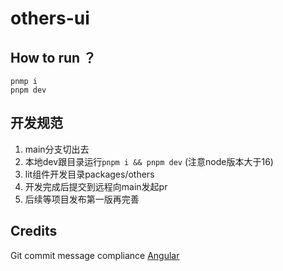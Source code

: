 # others-ui

## How to run ？

```shell
pnmp i
pnpm dev
```



## 开发规范

1. main分支切出去
2. 本地dev跟目录运行`pnpm i && pnpm dev` (注意node版本大于16)
3. lit组件开发目录packages/others
4. 开发完成后提交到远程向main发起pr
5. 后续等项目发布第一版再完善

## Credits

Git commit message compliance [Angular](https://docs.google.com/document/d/1QrDFcIiPjSLDn3EL15IJygNPiHORgU1_OOAqWjiDU5Y/edit#)